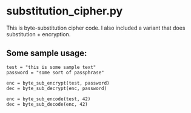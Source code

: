 # substitution_cipher.py

This is byte-substitution cipher code. I also included a variant that does substitution + encryption.

## Some sample usage:
    test = "this is some sample text"
    password = "some sort of passphrase"

    enc = byte_sub_encrypt(test, password)
    dec = byte_sub_decrypt(enc, password)

    enc = byte_sub_encode(test, 42)
    dec = byte_sub_decode(enc, 42)